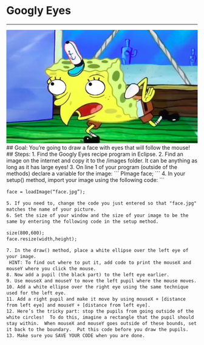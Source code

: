 
# Googly Eyes
  <hr/>
  <img alt="Googly image" src="./googlyEyes.png"/>
## Goal:
   You’re going to draw a face with eyes that will follow the mouse!
## Steps:
1. Find the Googly Eyes recipe program in Eclipse.
2. Find an image on the internet and copy it to the /images folder. It can be anything as long as it has large eyes!
3. On line 1 of your program (outside of the methods) declare a variable for the image:
```
   PImage face;
```
4. In your setup() method, import your image using the following code:
```

    face = loadImage(“face.jpg”);
```
5. If you need to, change the code you just entered so that "face.jpg" matches the name of your picture.  
6. Set the size of your window and the size of your image to be the same by entering the following code in the setup method.  
```
    size(800,600);
    face.resize(width,height);
```
7. In the draw() method, place a white ellipse over the left eye of your image.
 HINT: To find out where to put it, add code to print the mouseX and mouseY where you click the mouse. 
8. Now add a pupil (the black part) to the left eye earlier.
9. Use mouseX and mouseY to move the left pupil where the mouse moves.  
10. Add a white ellipse over the right eye using the same technique used for the left eye.
11. Add a right pupil and make it move by using mouseX + [distance from left eye] and mouseY + [distance from left eye].
12. Here’s the tricky part: stop the pupils from going outside of the white circles!  To do this, imagine a rectangle that the pupil should stay within.  When mouseX and mouseY goes outside of these bounds, set it back to the boundary.  Put this code before you draw the pupils.  
13. Make sure you SAVE YOUR CODE when you are done.
  
 

